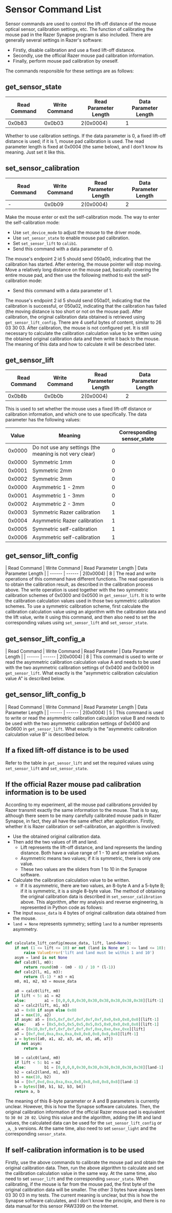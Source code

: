 # Sensor Command List

Sensor commands are used to control the lift-off distance of the mouse optical sensor, calibration settings, etc. The function of calibrating the mouse pad in the Razer Synapse program is also included.
There are generally several settings in Razer's software:

- Firstly, disable calibration and use a fixed lift-off distance.
- Secondly, use the official Razer mouse pad calibration information.
- Finally, perform mouse pad calibration by oneself.

The commands responsible for these settings are as follows:

## get_sensor_state

| Read Command | Write Command | Read Parameter Length | Data Parameter Length |
| ------------ | ------------- | --------------------- | --------------------- |
| 0x0b83       | 0x0b03        | 2(0x0004)             | 1                     |

Whether to use calibration settings. If the data parameter is 0, a fixed lift-off distance is used; if it is 1, mouse pad calibration is used.
The read parameter length is fixed at 0x0004 (the same below), and I don't know its meaning. Just set it like this.

## set_sensor_calibration

| Read Command | Write Command | Read Parameter Length | Data Parameter Length |
| ------------ | ------------- | --------------------- | --------------------- |
| -            | 0x0b09        | 2(0x0004)             | 2                     |

Make the mouse enter or exit the self-calibration mode.
The way to enter the self-calibration mode:

- Use `set_device_mode` to adjust the mouse to the driver mode.
- Use `set_sensor_state` to enable mouse pad calibration.
- Set `set_sensor_lift` to `calib1`.
- Send this command with a data parameter of 0.

The mouse's endpoint 2 id 5 should send 050a00, indicating that the calibration has started.
After entering, the mouse pointer will stop moving. Move a relatively long distance on the mouse pad, basically covering the entire mouse pad, and then use the following method to exit the self-calibration mode:

- Send this command with a data parameter of 1.

The mouse's endpoint 2 id 5 should send 050a01, indicating that the calibration is successful, or 050a02, indicating that the calibration has failed (the moving distance is too short or not on the mouse pad).
After calibration, the original calibration data obtained is retrieved using `get_sensor_lift_config`. There are 4 useful bytes of content, similar to 26 03 30 03.
After calibration, the mouse is not configured yet. It is still necessary to calculate the calibration calculation value to be written using the obtained original calibration data and then write it back to the mouse. The meaning of this data and how to calculate it will be described later.

## get_sensor_lift

| Read Command | Write Command | Read Parameter Length | Data Parameter Length |
| ------------ | ------------- | --------------------- | --------------------- |
| 0x0b8b       | 0x0b0b        | 2(0x0004)             | 2                     |

This is used to set whether the mouse uses a fixed lift-off distance or calibration information, and which one to use specifically. The data parameter has the following values:

| Value  | Meaning                                                 | Corresponding sensor_state |
| ------ | ------------------------------------------------------- | -------------------------- |
| 0x0000 | Do not use any settings (the meaning is not very clear) | 0                          |
| 0x0000 | Symmetric 1mm                                           | 0                          |
| 0x0001 | Symmetric 2mm                                           | 0                          |
| 0x0002 | Symmetric 3mm                                           | 0                          |
| 0x0000 | Asymmetric 1 - 2mm                                      | 0                          |
| 0x0001 | Asymmetric 1 - 3mm                                      | 0                          |
| 0x0002 | Asymmetric 2 - 3mm                                      | 0                          |
| 0x0003 | Symmetric Razer calibration                             | 1                          |
| 0x0004 | Asymmetric Razer calibration                            | 1                          |
| 0x0005 | Symmetric self-calibration                              | 1                          |
| 0x0006 | Asymmetric self-calibration                             | 1                          |

## get_sensor_lift_config

| Read Command | Write Command | Read Parameter Length | Data Parameter Length |
| ------ | ------ | 2(0x0004) | 8 |
The read and write operations of this command have different functions. The read operation is to obtain the calibration result, as described in the calibration process above.
The write operation is used together with the two symmetric calibration schemes of 0x0300 and 0x0500 in `get_sensor_lift`. It is to write the calibration calculation values used in those two symmetric calibration schemes.
To use a symmetric calibration scheme, first calculate the calibration calculation value using an algorithm with the calibration data and the lift value, write it using this command, and then also need to set the corresponding values using `set_sensor_lift` and `set_sensor_state`.

## get_sensor_lift_config_a

| Read Command | Write Command | Read Parameter | Data Parameter Length |
| ------ | ------ | 2(0x0004) | 8 |
This command is used to write or read the asymmetric calibration calculation value A and needs to be used with the two asymmetric calibration settings of 0x0400 and 0x0600 in `get_sensor_lift`. What exactly is the "asymmetric calibration calculation value A" is described below.

## get_sensor_lift_config_b

| Read Command | Write Command | Read Parameter Length | Data Parameter Length |
| ------ | ------ | 2(0x0004) | 5 |
This command is used to write or read the asymmetric calibration calculation value B and needs to be used with the two asymmetric calibration settings of 0x0400 and 0x0600 in `get_sensor_lift`. What exactly is the "asymmetric calibration calculation value B" is described below.

## If a fixed lift-off distance is to be used

Refer to the table in `get_sensor_lift` and set the required values using `set_sensor_lift` and `set_sensor_state`.

## If the official Razer mouse pad calibration information is to be used

According to my experiment, all the mouse pad calibrations provided by Razer transmit exactly the same information to the mouse. That is to say, although there seem to be many carefully calibrated mouse pads in Razer Synapse, in fact, they all have the same effect after application.
Firstly, whether it is Razer calibration or self-calibration, an algorithm is involved:

- Use the obtained original calibration data.
- Then add the two values of lift and land.
  - Lift represents the lift-off distance, and land represents the landing distance. Both have a value range of 1 - 10 and are relative values.
  - Asymmetric means two values; if it is symmetric, there is only one value.
  - These two values are the sliders from 1 to 10 in the Synapse software.
- Calculate the calibration calculation value to be written.
  - If it is asymmetric, there are two values, an 8-byte A and a 5-byte B; if it is symmetric, it is a single 8-byte value.
    The method of obtaining the original calibration data is described in `set_sensor_calibration` above. This algorithm, after my analysis and reverse engineering, is represented in Python code as follows:
- The input `mouse_data` is 4 bytes of original calibration data obtained from the mouse.
- `land = None` represents symmetry; setting `land` to a number represents asymmetry.

```python

def calculate_lift_config(mouse_data, lift, land=None):
    if not (1 <= lift <= 10) or not (land is None or 1 <= land <= 10):
        raise ValueError('lift and land must be within 1 and 10')
    asym = land is not None
    def calc0(l, m0):
        return round(m0 - (m0 - 8) / 10 * (l-1))
    def calc2(l, m1, m3):
        return (l-1) * m3 + m1
    m0, m1, m2, m3 = mouse_data
    
    a0 = calc0(lift, m0)
    if lift < 5: a1 = m2
    else:        a1 = [0,0,0,0,0x30,0x30,0x38,0x38,0x38,0x38][lift-1]
    a2 = calc2(lift, m1, m3)
    a3 = 0x88 if asym else 0x08
    a4 = max(10, a2)
    if asym: a5 = [0x5,0xf,0xf,0xf,0xf,0xf,0x0,0x0,0x0,0x0][lift-1]
    else:    a5 = [0x5,0x5,0x5,0x5,0x5,0x5,0x0,0x0,0x0,0x0][lift-1]
    a6 = [0x10,0xf,0xf,0xf,0xf,0xf,0xf,0xe,0xe,0xe,0xe][lift]
    a7 = [0xf,0xd,0xa,0xa,0xa,0x8,0x8,0x8,0x8,0x8][lift-1]
    a = bytes([a0, a1, a2, a3, a4, a5, a6, a7])
    if not asym:
        return a
    
    b0 = calc0(land, m0)
    if lift < 5: b1 = m2
    else:        b1 = [0,0,0,0,0x30,0x30,0x38,0x38,0x38,0x38][land-1]
    b2 = calc2(land, m1, m3)
    b3 = max(10, b2)
    b4 = [0xf,0xd,0xa,0xa,0xa,0x8,0x8,0x8,0x8,0x8][land-1]
    b = bytes([b0, b1, b2, b3, b4])
    return a, b

```

The meaning of this 8-byte parameter or A and B parameters is currently unclear. However, this is how the Synapse software calculates.
Then, the original calibration information of the official Razer mouse pad is equivalent to `30 0d 20 02`. Using this value and the algorithm, adding the lift and land values, the calculated data can be used for the `set_sensor_lift_config` or `_a`, `_b` versions. At the same time, also need to set `sensor_light` and the corresponding `sensor_state`.

## If self-calibration information is to be used

Firstly, use the above commands to calibrate the mouse pad and obtain the original calibration data.
Then, run the above algorithm to calculate and set the calibration calculation value in the same way.
At the same time, also need to set `sensor_lift` and the corresponding `sensor_state`.
When calibrating, if the mouse is far from the mouse pad, the first byte of the original calibration data will be smaller. The other 3 bytes have always been 03 30 03 in my tests. The current meaning is unclear, but this is how the Synapse software calculates, and I don't know the principle, and there is no data manual for this sensor PAW3399 on the Internet.

